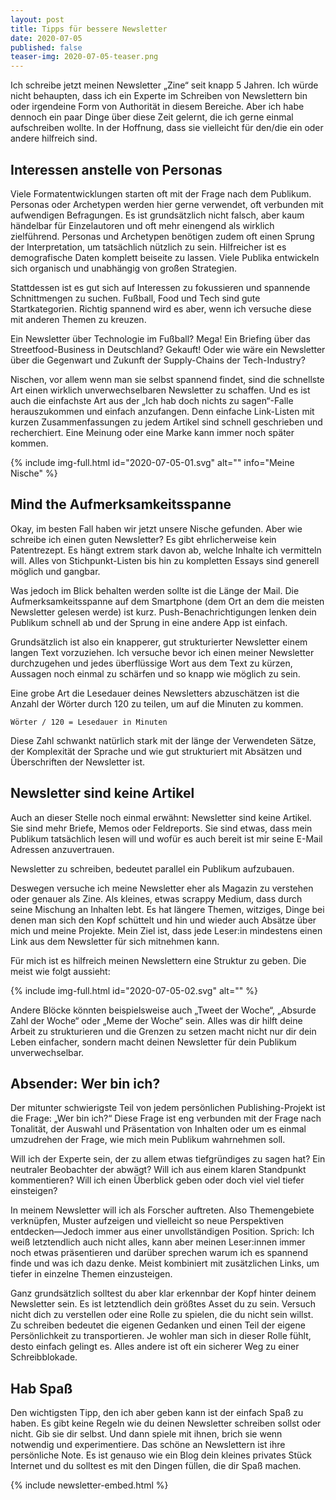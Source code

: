 ```yaml
---
layout: post
title: Tipps für bessere Newsletter
date: 2020-07-05
published: false
teaser-img: 2020-07-05-teaser.png
---
```


Ich schreibe jetzt meinen Newsletter „Zine“ seit knapp 5 Jahren. Ich würde nicht behaupten, dass ich ein Experte im Schreiben von Newslettern bin oder irgendeine Form von Authorität in diesem Bereiche. Aber ich habe dennoch ein paar Dinge über diese Zeit gelernt, die ich gerne einmal aufschreiben wollte. In der Hoffnung, dass sie vielleicht für den/die ein oder andere hilfreich sind.

## Interessen anstelle von Personas
Viele Formatentwicklungen starten oft mit der Frage nach dem Publikum. Personas oder Archetypen werden hier gerne verwendet, oft verbunden mit aufwendigen Befragungen. Es ist grundsätzlich nicht falsch, aber kaum händelbar für Einzelautoren und oft mehr einengend als wirklich zielführend. Personas und Archetypen benötigen zudem oft einen Sprung der Interpretation, um tatsächlich nützlich zu sein. Hilfreicher ist es demografische Daten komplett beiseite zu lassen. Viele Publika entwickeln sich organisch und unabhängig von großen Strategien.

Stattdessen ist es gut sich auf Interessen zu fokussieren und spannende Schnittmengen zu suchen. Fußball, Food und Tech sind gute Startkategorien. Richtig spannend wird es aber, wenn ich versuche diese mit anderen Themen zu kreuzen.

Ein Newsletter über Technologie im Fußball? Mega!
Ein Briefing über das Streetfood-Business in Deutschland? Gekauft!
Oder wie wäre ein Newsletter über die Gegenwart und Zukunft der Supply-Chains der Tech-Industry?

Nischen, vor allem wenn man sie selbst spannend findet, sind die schnellste Art einen wirklich unverwechselbaren Newsletter zu schaffen. Und es ist auch die einfachste Art aus der „Ich hab doch nichts zu sagen“-Falle herauszukommen und einfach anzufangen. Denn einfache Link-Listen mit kurzen Zusammenfassungen zu jedem Artikel sind schnell geschrieben und recherchiert. Eine Meinung oder eine Marke kann immer noch später kommen.

{% include img-full.html id="2020-07-05-01.svg" alt="" info="Meine Nische" %}

## Mind the Aufmerksamkeitsspanne
Okay, im besten Fall haben wir jetzt unsere Nische gefunden. Aber wie schreibe ich einen guten Newsletter? Es gibt ehrlicherweise kein Patentrezept. Es hängt extrem stark davon ab, welche Inhalte ich vermitteln will. Alles von Stichpunkt-Listen bis hin zu kompletten Essays sind generell möglich und gangbar.

Was jedoch im Blick behalten werden sollte ist die Länge der Mail. Die Aufmerksamkeitsspanne auf dem Smartphone (dem Ort an dem die meisten Newsletter gelesen werde) ist kurz. Push-Benachrichtigungen lenken dein Publikum schnell ab und der Sprung in eine andere App ist einfach.

Grundsätzlich ist also ein knapperer, gut strukturierter Newsletter einem langen Text vorzuziehen. Ich versuche bevor ich einen meiner Newsletter durchzugehen und jedes überflüssige Wort aus dem Text zu kürzen, Aussagen noch einmal zu schärfen und so knapp wie möglich zu sein.

Eine grobe Art die Lesedauer deines Newsletters abzuschätzen ist die Anzahl der Wörter durch 120 zu teilen, um auf die Minuten zu kommen.

`Wörter / 120 = Lesedauer in Minuten`

Diese Zahl schwankt natürlich stark mit der länge der Verwendeten Sätze, der Komplexität der Sprache und wie gut strukturiert mit Absätzen und Überschriften der Newsletter ist.

## Newsletter sind keine Artikel
Auch an dieser Stelle noch einmal erwähnt: Newsletter sind keine Artikel. Sie sind mehr Briefe, Memos oder Feldreports. Sie sind etwas, dass mein Publikum tatsächlich lesen will und wofür es auch bereit ist mir seine E-Mail Adressen anzuvertrauen.

Newsletter zu schreiben, bedeutet parallel ein Publikum aufzubauen.

Deswegen versuche ich meine Newsletter eher als Magazin zu verstehen oder genauer als Zine. Als kleines, etwas scrappy Medium, dass durch seine Mischung an Inhalten lebt. Es hat längere Themen, witziges, Dinge bei denen man sich den Kopf schüttelt und hin und wieder auch Absätze über mich und meine Projekte. Mein Ziel ist, dass jede Leser:in mindestens einen Link aus dem Newsletter für sich mitnehmen kann.

Für mich ist es hilfreich meinen Newslettern eine Struktur zu geben. Die meist wie folgt aussieht:

{% include img-full.html id="2020-07-05-02.svg" alt="" %}

Andere Blöcke könnten beispielsweise auch „Tweet der Woche“, „Absurde Zahl der Woche“ oder „Meme der Woche“ sein. Alles was dir hilft deine Arbeit zu strukturieren und die Grenzen zu setzen macht nicht nur dir dein Leben einfacher, sondern macht deinen Newsletter für dein Publikum unverwechselbar.

## Absender: Wer bin ich?
Der mitunter schwierigste Teil von jedem persönlichen Publishing-Projekt ist die Frage: „Wer bin ich?“ Diese Frage ist eng verbunden mit der Frage nach Tonalität, der Auswahl und Präsentation von Inhalten oder um es einmal umzudrehen der Frage, wie mich mein Publikum wahrnehmen soll.

Will ich der Experte sein, der zu allem etwas tiefgründiges zu sagen hat? Ein neutraler Beobachter der abwägt? Will ich aus einem klaren Standpunkt kommentieren? Will ich einen Überblick geben oder doch viel viel tiefer einsteigen?

In meinem Newsletter will ich als Forscher auftreten. Also Themengebiete verknüpfen, Muster aufzeigen und vielleicht so neue Perspektiven entdecken—Jedoch immer aus einer unvollständigen Position. Sprich: Ich weiß letztendlich auch nicht alles, kann aber meinen Leser:innen immer noch etwas präsentieren und darüber sprechen warum ich es spannend finde und was ich dazu denke. Meist kombiniert mit zusätzlichen Links, um tiefer in einzelne Themen einzusteigen.

Ganz grundsätzlich solltest du aber klar erkennbar der Kopf hinter deinem Newsletter sein. Es ist letztendlich dein größtes Asset du zu sein. Versuch nicht dich zu verstellen oder eine Rolle zu spielen, die du nicht sein willst. Zu schreiben bedeutet die eigenen Gedanken und einen Teil der eigene Persönlichkeit zu transportieren. Je wohler man sich in dieser Rolle fühlt, desto einfach gelingt es. Alles andere ist oft ein sicherer Weg zu einer Schreibblokade.

## Hab Spaß
Den wichtigsten Tipp, den ich aber geben kann ist der einfach Spaß zu haben. Es gibt keine Regeln wie du deinen Newsletter schreiben sollst oder nicht. Gib sie dir selbst. Und dann spiele mit ihnen, brich sie wenn notwendig und experimentiere. Das schöne an Newslettern ist ihre persönliche Note. Es ist genauso wie ein Blog dein kleines privates Stück Internet und du solltest es mit den Dingen füllen, die dir Spaß machen.

{% include newsletter-embed.html %}